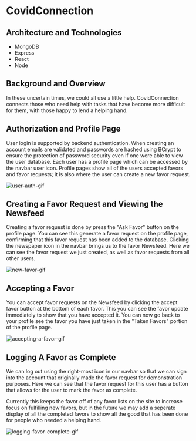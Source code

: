# CovidConnection

## Architecture and Technologies
* MongoDB
* Express
* React
* Node

## Background and Overview
In these uncertain times, we could all use a little help. CovidConnection connects those who need help with tasks that have become more difficult for them, with those happy to lend a helping hand.

## Authorization and Profile Page

User login is supported by backend authentication. When creating an account emails are validated and passwords are hashed using BCrypt to ensure the protection of password security even if one were able to view the user database. Each user has a profile page which can be accessed by the navbar user icon. Profile pages show all of the users accepted favors and favor requests; it is also where the user can create a new favor request.

![user-auth-gif](https://user-images.githubusercontent.com/62472030/105387522-a3476100-5be3-11eb-9474-a5b3376160fd.gif)

## Creating a Favor Request and Viewing the Newsfeed

Creating a favor request is done by press the "Ask Favor" button on the profile page. You can see this generate a favor request on the profile page, confirming that this favor request has been added to the database. Clicking the newspaper icon in the navbar brings us to the favor Newsfeed. Here we can see the favor request we just created, as well as favor requests from all other users.

![new-favor-gif](https://user-images.githubusercontent.com/62472030/105387656-c2de8980-5be3-11eb-8d94-08b400455f54.gif)

## Accepting a Favor

You can accept favor requests on the Newsfeed by clicking the accept favor button at the bottom of each favor. This you can see the favor update immediately to show that you have accepted it. You can now go back to your profile see the favor you have just taken in the "Taken Favors" portion of the profile page.

![accepting-a-favor-gif](https://user-images.githubusercontent.com/62472030/105387715-d2f66900-5be3-11eb-81a3-40677ae9ccf0.gif)

## Logging A Favor as Complete

We can log out using the right-most icon in our navbar so that we can sign into the account that originally made the favor request for demonstration purposes. Here we can see that the favor request for this user has a button that allows for the user to mark the favor as complete. 

Currently this keeps the favor off of any favor lists on the site to increase focus on fulfilling new favors, but in the future we may add a seperate display of all the completed favors to show all the good that has been done for people who needed a helping hand.

![logging-favor-complete-gif](https://user-images.githubusercontent.com/62472030/105387782-e30e4880-5be3-11eb-9739-2c9a73ca09d8.gif)

